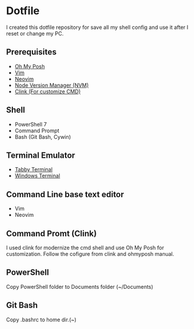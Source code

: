 # Dotfile

I created this dotfile repository for save all my shell config and use it after I reset or change my PC. 

## Prerequisites 
- [Oh My Posh](https://ohmyposh.dev/)
- [Vim](https://www.vim.org/)
- [Neovim](https://neovim.io/)
- [Node Version Manager (NVM)](https://github.com/nvm-sh/nvm)
- [Clink (For customize CMD)](https://github.com/chrisant996/clink)

## Shell
- PowerShell 7
- Command Prompt
- Bash (Git Bash, Cywin)

## Terminal Emulator
- [Tabby Terminal](https://tabby.sh/)
- [Windows Terminal](https://github.com/microsoft/terminal)

## Command Line base text editor
- Vim
- Neovim

## Command Promt (Clink)

I used clink for modernize the cmd shell and use Oh My Posh for customization. Follow the cofigure from clink and ohmyposh manual.

## PowerShell

Copy PowerShell folder to Documents folder (~/Documents)

## Git Bash

Copy .bashrc to home dir.(~)
